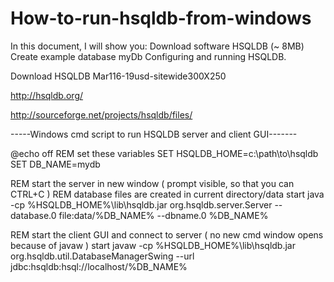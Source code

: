# How-to-run-hsqldb-from-windows

In this document, I will show you:
Download software HSQLDB (~ 8MB)
Create example database myDb
Configuring and running HSQLDB.

Download HSQLDB Mar116-19usd-sitewide300X250

http://hsqldb.org/

http://sourceforge.net/projects/hsqldb/files/

-----Windows cmd script to run HSQLDB server and client GUI-------

@echo off
REM set these variables 
SET HSQLDB_HOME=c:\path\to\hsqldb
SET DB_NAME=mydb

REM start the server in new window ( prompt visible, so that you can CTRL+C )
REM database files are created in current directory/data
start java -cp %HSQLDB_HOME%\lib\hsqldb.jar org.hsqldb.server.Server --database.0 file:data/%DB_NAME% --dbname.0 %DB_NAME%

REM start the client GUI and connect to server ( no new cmd window opens because of javaw )
start javaw -cp %HSQLDB_HOME%\lib\hsqldb.jar org.hsqldb.util.DatabaseManagerSwing --url jdbc:hsqldb:hsql://localhost/%DB_NAME%
